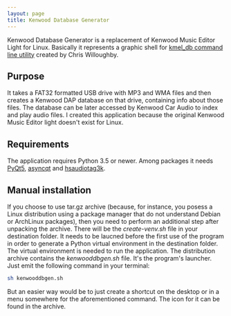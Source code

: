 ```yaml
---
layout: page
title: Kenwood Database Generator
---
```

Kenwood Database Generator is a replacement of Kenwood Music Editor Light for Linux. Basically it represents a graphic shell for [kmel_db command line utility](https://github.com/chrrrisw/kmel_db) created by Chris Willoughby.

## Purpose

It takes a FAT32 formatted USB drive with MP3 and WMA files and then creates a Kenwood DAP database on that drive, containing info about those files. The database can be later accessed by Kenwood Car Audio to index and play audio files. I created this application because the original Kenwood Music Editor light doesn't exist for Linux.

## Requirements

The application requires Python 3.5 or newer. Among packages it needs [PyQt5](https://pypi.org/project/PyQt5/), [asyncqt](https://pypi.org/project/asyncqt/) and [hsaudiotag3k](https://pypi.org/project/hsaudiotag3k/).

## Manual installation

If you choose to use tar.gz archive (because, for instance, you posess a Linux distribution using a package manager that do not understand Debian or ArchLinux packages), then you need to perform an additional step after unpacking the archive. There will be the *create-venv.sh* file in your destination folder. It needs to be laucned before the first use of the program in order to generate a Python virtual environment in the destination folder. The virtual environment is needed to run the application. The distribution archive contains the *kenwooddbgen.sh* file. It's the program's launcher. Just emit the following command in your terminal:

```bash
sh kenwooddbgen.sh
```

But an easier way would be to just create a shortcut on the desktop or in a menu somewhere for the aforementioned command. The icon for it can be found in the archive.
